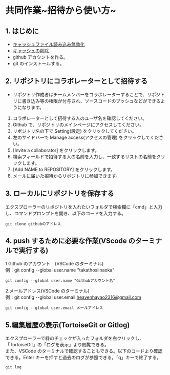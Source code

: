 # 共同作業~招待から使い方~

## 1. はじめに

- [キャッシュファイル読み込み無効化](https://note.com/masato1230/n/na63ac4e7ccdd)
- [キャッシュの削除](https://qiita.com/fuwamaki/items/3ed021163e50beab7154)
- github アカウントを作る。
- git のインストールする。

## 2. リポジトリにコラボレーターとして招待する

- リポジトリ作成者はチームメンバーをコラボレーターすることで、リポジトリに書き込み等の権限が付与され、ソースコードのプッシュなどができるようになります。

1. コラボレーターとして招待する人のユーザ名を確認してください。
2. Github で、リポジトリのメインページにアクセスしてください。
3. リポジトリ名の下で Setting(設定) をクリックしてください。
4. 左のサイドバーで Manage access(アクセスの管理) をクリックしてください。
5. [Invite a collaborator] をクリックします。
6. 検索フィールドで招待する人の名前を入力し、一致するリストの名前をクリックします。
7. [Add NAME to REPOSITORY] をクリックします。
8. メールに届いた招待からリポジトリに参加できます。

## 3. ローカルにリポジトリを保存する

エクスプローラーのリポジトリを入れたいフォルダで検索欄に「cmd」と入力し、コマンドプロンプトを開き、以下のコードを入力する。

    git clone githubのアドレス

## 4. push するために必要な作業(VScode のターミナルで実行する)

1.Github のアカウント　(VSCode のターミナル)  
例：git config --global user.name "takathosiinaoka"

    git config --global user.name "Githubアカウント名"  　

2.メールアドレス(VSCode のターミナル)  
例：git config --global user.email heavenhayao2316@gmail.com

    git config --global user.email メールアドレス

## 5.編集履歴の表示(TortoiseGit or Gitlog)

エクスプローラーで緑のチェックが入ったフォルダを右クリックし、「TortoiseGit」の「ログを表示」より閲覧できる。  
また、VSCode のターミナルで確認することもできる。以下のコードより確認できる。Enter キーを押すと過去のログが参照できる。「q」キーで終了する。

    git log
